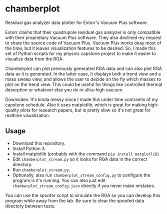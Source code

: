 # chamberplot
Residual gas analyzer data plotter for Extorr's Vacuum Plus software.

Extorr claims that their quadrupole residual gas analyzer is only compatible with their proprietary Vacuum Plus software. They also declined my request to share the source code of Vacuum Plus. Vacuum Plus works okay most of the time, but it leaves visualization features to be desired. So, I made this set of Python scripts for my physics capstone project to make it easier to visualize data from the RGA.

Chamberplot can plot previously generated RGA data and can also plot RGA data as it is generated. In the latter case, it displays both a trend view and a mass sweep view, and allows the user to decide on the fly which masses to plot on the trend view. This could be useful for things like controlled thermal desorption or whatever else you do in ultra-high vacuum.

Downsides: It's kinda messy since I made this under time contraints of my capstone schedule. Also it uses matplotlib, which is great for making high-quality plots for research papers, but is pretty slow so it's not great for realtime visualization.

## Usage
- Download this repository.
- Install Python 3.
- Install matplotlib (probably with the command `pip install matplotlib`)
- Edit `chamberplot_stream.py` so it looks for RGA data in the correct directory.
- Run `chamberplot_stream.py`.
- Optionally, also run `chamberplot_stream_config.py` to configure the program is it's running. You can also just edit `chamberplot_stream_config.json` directly if you never make mistakes.

You can use the spoofer script to simulate the RGA so you can develop this program while away from the lab. Be sure to clear the spoofed data directory between tests.
